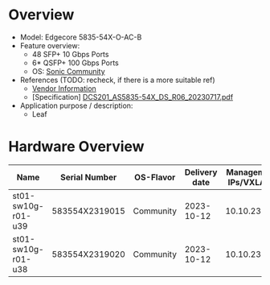 
# Overview

* Model: Edgecore 5835-54X-O-AC-B
* Feature overview:
  * 48 SFP+ 10 Gbps Ports
  * 6* QSFP+ 100 Gbps Ports
  * OS: [Sonic Community](https://sonicfoundation.dev/)
* References (TODO: recheck, if there is a more suitable ref)
  * [Vendor Information](https://www.edge-core.com/productsInfo.php?cls=&cls2=1&cls3=59&id=774)
  * [Specification] [DCS201_AS5835-54X_DS_R06_20230717.pdf](https://github.com/SCS-Private/orga-infra/blob/main/scs-system-landscape/spec_sheets/network//DCS201_AS5835-54X_DS_R06_20230717.pdf)
* Application purpose / description:
  * Leaf

# Hardware Overview

| Name                | Serial Number   | OS-Flavor  | Delivery date | Management IPs/VXLANs | MGMT MAC          | ASN   | Serial      | Comments                        |
|---------------------|-----------------|------------|---------------|-----------------------|-------------------|-------|-------------|---------------------------------|
| st01-sw10g-r01-u39  | 583554X2319015  | Community  | 2023-10-12    | 10.10.23.104          | d0:77:ce:70:ee:06 | NONE  | CGBSb113318 | sw04, lab, leaf                 |
| st01-sw10g-r01-u38  | 583554X2319020  | Community  | 2023-10-12    | 10.10.23.105          | d0:77:ce:70:f3:06 | NONE  | BCBRb113318 | sw05, lab, leaf                 |

